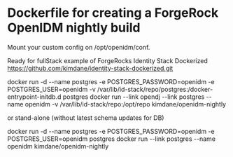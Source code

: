 # Dockerfile for creating a ForgeRock OpenIDM nightly build

Mount your custom config on /opt/openidm/conf.


Ready for fullStack example of ForgeRocks Identity Stack Dockerized
https://github.com/kimdane/identity-stack-dockerized.git

docker run -d --name postgres -e POSTGRES_PASSWORD=openidm -e POSTGRES_USER=openidm -v /var/lib/id-stack/repo/postgres:/docker-entrypoint-initdb.d postgres
docker run --link opendj --link postgres --name openidm -v /var/lib/id-stack/repo:/opt/repo kimdane/openidm-nightly

or stand-alone (without latest schema updates for DB)

docker run -d --name postgres -e POSTGRES_PASSWORD=openidm -e POSTGRES_USER=openidm postgres
docker run --link postgres --name openidm kimdane/openidm-nightly

